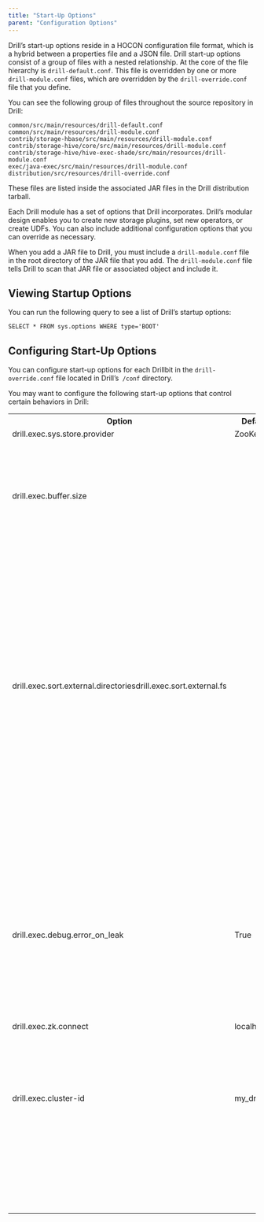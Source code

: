 ```yaml
---
title: "Start-Up Options"
parent: "Configuration Options"
---
```

Drill’s start-up options reside in a HOCON configuration file format, which is
a hybrid between a properties file and a JSON file. Drill start-up options
consist of a group of files with a nested relationship. At the core of the
file hierarchy is `drill-default.conf`. This file is overridden by one or more
`drill-module.conf` files, which are overridden by the `drill-override.conf`
file that you define.

You can see the following group of files throughout the source repository in
Drill:

	common/src/main/resources/drill-default.conf
	common/src/main/resources/drill-module.conf
	contrib/storage-hbase/src/main/resources/drill-module.conf
	contrib/storage-hive/core/src/main/resources/drill-module.conf
	contrib/storage-hive/hive-exec-shade/src/main/resources/drill-module.conf
	exec/java-exec/src/main/resources/drill-module.conf
	distribution/src/resources/drill-override.conf

These files are listed inside the associated JAR files in the Drill
distribution tarball.

Each Drill module has a set of options that Drill incorporates. Drill’s
modular design enables you to create new storage plugins, set new operators,
or create UDFs. You can also include additional configuration options that you
can override as necessary.

When you add a JAR file to Drill, you must include a `drill-module.conf` file
in the root directory of the JAR file that you add. The `drill-module.conf`
file tells Drill to scan that JAR file or associated object and include it.

## Viewing Startup Options

You can run the following query to see a list of Drill’s startup options:

    SELECT * FROM sys.options WHERE type='BOOT'

## Configuring Start-Up Options

You can configure start-up options for each Drillbit in the `drill-
override.conf` file located in Drill’s` /conf` directory.

You may want to configure the following start-up options that control certain
behaviors in Drill:

<div class="table-wrap"><table class="confluenceTable"><tbody><tr><th class="confluenceTh">Option</th><th class="confluenceTh">Default Value</th><th class="confluenceTh">Description</th></tr><tr><td valign="top" class="confluenceTd">drill.exec.sys.store.provider</td><td valign="top" class="confluenceTd">ZooKeeper</td><td valign="top" class="confluenceTd">Defines the persistent storage (PStore) provider. The PStore holds configuration and profile data. For more information about PStores, see <a href="https://cwiki.apache.org/confluence/display/DRILL/Persistent+Configuration+Storage" rel="nofollow">Persistent Configuration Storage</a>.</td></tr><tr><td valign="top" class="confluenceTd">drill.exec.buffer.size</td><td valign="top" class="confluenceTd"> </td><td valign="top" class="confluenceTd">Defines the amount of memory available, in terms of record batches, to hold data on the downstream side of an operation. Drill pushes data downstream as quickly as possible to make data immediately available. This requires Drill to use memory to hold the data pending operations. When data on a downstream operation is required, that data is immediately available so Drill does not have to go over the network to process it. Providing more memory to this option increases the speed at which Drill completes a query.</td></tr><tr><td valign="top" class="confluenceTd">drill.exec.sort.external.directoriesdrill.exec.sort.external.fs</td><td valign="top" class="confluenceTd"> </td><td valign="top" class="confluenceTd">These options control spooling. The drill.exec.sort.external.directories option tells Drill which directory to use when spooling. The drill.exec.sort.external.fs option tells Drill which file system to use when spooling beyond memory files. <span style="line-height: 1.4285715;background-color: transparent;"> </span>Drill uses a spool and sort operation for beyond memory operations. The sorting operation is designed to spool to a Hadoop file system. The default Hadoop file system is a local file system in the /tmp directory. Spooling performance (both writing and reading back from it) is constrained by the file system. <span style="line-height: 1.4285715;background-color: transparent;"> </span>For MapR clusters, use MapReduce volumes or set up local volumes to use for spooling purposes. Volumes improve performance and stripe data across as many disks as possible.</td></tr><tr><td valign="top" colspan="1" class="confluenceTd">drill.exec.debug.error_on_leak</td><td valign="top" colspan="1" class="confluenceTd">True</td><td valign="top" colspan="1" class="confluenceTd">Determines how Drill behaves when memory leaks occur during a query. By default, this option is enabled so that queries fail when memory leaks occur. If you disable the option, Drill issues a warning when a memory leak occurs and completes the query.</td></tr><tr><td valign="top" colspan="1" class="confluenceTd">drill.exec.zk.connect</td><td valign="top" colspan="1" class="confluenceTd">localhost:2181</td><td valign="top" colspan="1" class="confluenceTd">Provides Drill with the ZooKeeper quorum to use to connect to data sources. Change this setting to point to the ZooKeeper quorum that you want Drill to use. You must configure this option on each Drillbit node.</td></tr><tr><td valign="top" colspan="1" class="confluenceTd">drill.exec.cluster-id</td><td valign="top" colspan="1" class="confluenceTd">my_drillbit_cluster</td><td valign="top" colspan="1" class="confluenceTd">Identifies the cluster that corresponds with the ZooKeeper quorum indicated. It also provides Drill with the name of the cluster used during UDP multicast. You must change the default cluster-id if there are multiple clusters on the same subnet. If you do not change the ID, the clusters will try to connect to each other to create one cluster.</td></tr></tbody></table></div>

